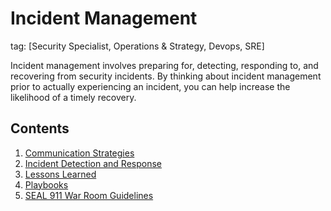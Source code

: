 # Incident Management

tag: [Security Specialist, Operations & Strategy, Devops, SRE]

Incident management involves preparing for, detecting, responding to, and recovering from security incidents. By thinking about incident management prior to actually experiencing an incident, you can help increase the likelihood of a timely recovery.

## Contents

1. [Communication Strategies](./communication-strategies)
2. [Incident Detection and Response](./incident-detection-and-response)
3. [Lessons Learned](./lessons-learned)
4. [Playbooks](./playbooks)
5. [SEAL 911 War Room Guidelines](./seal-911-war-room-guidelines)
